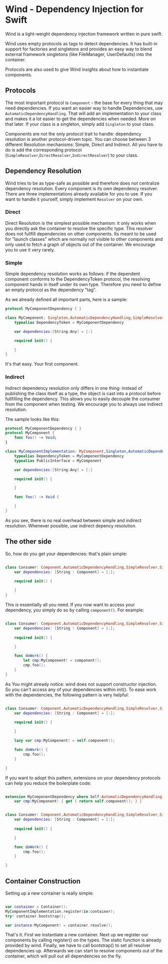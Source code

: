 # Wind - Dependency Injection for Swift

Wind is a light-weight dependency injection framework written in pure swift.

Wind uses empty protocols as tags to detect dependencies. It has built-in support for factories and singletons and provides an easy way to blend external framework singletons (like FileManager, UserDefaults) into the container.

Protocols are also used to give Wind insights about how to instantiate components.

## Protocols

The most important protocol is `Component` - the base for every thing that may need dependencies. If you want an easier way to handle Dependencies, use `AutomaticDependencyHandling`. That will add an implementation to your class and makes it a lot easier to get the dependencies when needed. More on that later.
If your class is a singleton, simply add `Singleton` to your class.  

Components are not the only protocol trait to handle: dependency resolution is another protocol-driven topic. You can choose between 3 different Resolution mechanisms: Simple, Direct and Indirect. All you have to do is add the corresponding protocol (`SimpleResolver`,`DirectResolver`,`IndirectResolver`) to your class.

## Dependency Resolution

Wind tries to be as type-safe as possible and therefore does not centralize dependency resolution. Every component is its own dependency resolver. There are three implementations already available for you to use. If you want to handle it yourself, simply implement `Resolver` on your own.

### Direct

Direct Resolution is the simplest possible mechanism: it only works when you directly ask the container to resolve the specific type. This resolver does not fullfill dependencies on other components. Its meant to be used for "launch classes" which are normally not visible to other components and only used to fetch a graph of objects out of the container. We encourage you to use it very rarely.

### Simple

Simple dependency resolution works as follows: if the dependent component conforms to the DependencyToken protocol, the resolving component hands in itself under its own type. Therefore you need to define an empty protocol as the dependency "tag".

As we already defined all important parts, here is a sample:

```swift
protocol MyComponentDependency { }

class MyComponent: Singleton,AutomaticDependencyHandling,SimpleResolver {
    typealias DependencyToken = MyComponentDependency

    var dependencies:[String:Any] = [:]

    required init() {

    }
}
```

It's that easy. Your first component.

### Indirect

Indirect dependency resolution only differs in one thing: instead of publishing the class itself as a type, the object is cast into a protocol before fullfilling the dependency. This allows you to easily decouple the consumer from the component when testing. We encourage you to always use indirect resolution.

The sample looks like this:

```swift
protocol MyComponentDependency { }
protocol MyComponent {
	func foo() -> Void;
}

class MyComponentImplementation: MyComponent,Singleton,AutomaticDependencyHandling,IndirectResolver {
    typealias DependencyToken = MyComponentDependency
    typealias PublicInterface = MyComponent

    var dependencies:[String:Any] = [:]

    required init() {

    }

    func foo() -> Void {

    }
}
```

As you see, there is no real overhead between simple and indirect resolution. Whenever possible, use indirect depency resolution.

## The other side

So, how do you get your dependencies: that's plain simple:

```swift

class Consumer: Component,AutomaticDependencyHandling,SimpleResolver,Singleton,MyComponentDependency {
    var dependencies: [String : Component] = [:];
    
    required init() {

    }
}
```

This is essentially all you need. If you now want to access your dependency, you simply do so by calling `component()`. For example:

```swift

class Consumer: Component,AutomaticDependencyHandling,SimpleResolver,Singleton,MyComponentDependency {
    var dependencies: [String : Component] = [:];
    
    required init() {

    }

    func doWork() {
        let cmp:MyComponent! = component();
        cmp.foo();
    }
}
```

As You might already notice: wind does not support constructor injection. So you can't access any of your dependencies within init(). To ease work with the dependencies, the following pattern is very helpful:

```swift

class Consumer: Component,AutomaticDependencyHandling,SimpleResolver,Singleton,MyComponentDependency {
    var dependencies: [String : Component] = [:];
    
    required init() {

    }

    lazy var cmp:MyComponent! = self.component();

    func doWork() {
        cmp.foo();
    }

}
```

If you want to adopt this pattern, extensions on your dependency protocols can help you reduce the boilerplate code:

```swift

extension MyComponentDependency where Self:AutomaticDependencyHandling {
    var cmp:MyComponent! { get { return self.component(); } }


class Consumer: Component,AutomaticDependencyHandling,SimpleResolver,Singleton,MyComponentDependency {
    var dependencies: [String : Component] = [:];
    
    required init() {

    }

    func doWork() {
        cmp.foo();
    }

}
```


## Container Construction

Setting up a new container is really simple:

```swift

var container = Container();
MyComponentImplementation.register(in:container);
try! container.bootstrap();

var instance:MyComponent! = container.resolve();

```

That's it. First we instantiate a new container. Next up we register our components by calling register() on the types. The static function is already provided by wind. 
Finally, we have to call bootstrap() to set all resolver dependencies up. Afterwards we can start to resolve components out of the container, which will pull out all dependencies on the fly.
